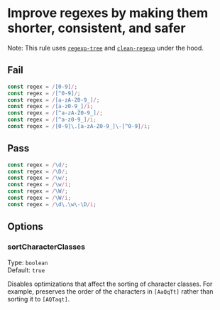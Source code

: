 # Improve regexes by making them shorter, consistent, and safer

<!-- Do not manually modify RULE_NOTICE part -->
<!-- RULE_NOTICE_START -->
<!-- RULE_NOTICE_END -->

Note: This rule uses [`regexp-tree`](https://github.com/DmitrySoshnikov/regexp-tree) and [`clean-regexp`](https://github.com/samverschueren/clean-regexp) under the hood.

## Fail

```js
const regex = /[0-9]/;
const regex = /[^0-9]/;
const regex = /[a-zA-Z0-9_]/;
const regex = /[a-z0-9_]/i;
const regex = /[^a-zA-Z0-9_]/;
const regex = /[^a-z0-9_]/i;
const regex = /[0-9]\.[a-zA-Z0-9_]\-[^0-9]/i;
```

## Pass

```js
const regex = /\d/;
const regex = /\D/;
const regex = /\w/;
const regex = /\w/i;
const regex = /\W/;
const regex = /\W/i;
const regex = /\d\.\w\-\D/i;
```

## Options

### sortCharacterClasses

Type: `boolean`\
Default: `true`

Disables optimizations that affect the sorting of character classes. For example, preserves the order of the characters in `[AaQqTt]` rather than sorting it to `[AQTaqt]`.
